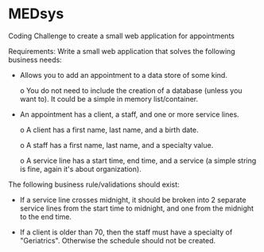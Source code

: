 # MEDsys
Coding Challenge to create a small web application for appointments

Requirements:
Write a small web application that solves the following business needs:

-	Allows you to add an appointment to a data store of some kind.

      o	You do not need to include the creation of a database (unless you want to). It could be a simple in memory list/container.

-	An appointment has a client, a staff, and one or more service lines.

      o	A client has a first name, last name, and a birth date.
  
      o	A staff has a first name, last name, and a specialty value.
  
      o	A service line has a start time, end time, and a service (a simple string is fine, again it's about organization).

The following business rule/validations should exist:

-	If a service line crosses midnight, it should be broken into 2 separate service lines from the start time to midnight, and one from the midnight to the end time.

-	If a client is older than 70, then the staff must have a specialty of "Geriatrics".  Otherwise the schedule should not be created.

